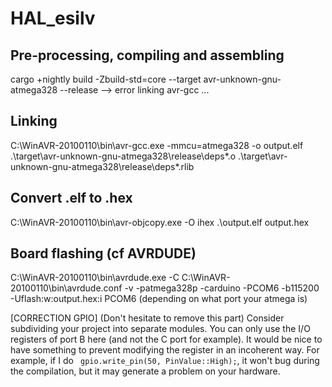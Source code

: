 ﻿# HAL_esilv

## Pre-processing, compiling and assembling
cargo +nightly build -Zbuild-std=core --target avr-unknown-gnu-atmega328 --release
--> error linking avr-gcc ...

## Linking
C:\WinAVR-20100110\bin\avr-gcc.exe -mmcu=atmega328 -o output.elf .\target\avr-unknown-gnu-atmega328\release\deps\*.o .\target\avr-unknown-gnu-atmega328\release\deps\*.rlib

## Convert .elf to .hex
C:\WinAVR-20100110\bin\avr-objcopy.exe -O ihex .\output.elf output.hex 

## Board flashing (cf AVRDUDE)
C:\WinAVR-20100110\bin\avrdude.exe -C C:\WinAVR-20100110\bin\avrdude.conf -v -patmega328p -carduino -PCOM6 -b115200 -Uflash:w:output.hex:i
PCOM6 (depending on what port your atmega is)


[CORRECTION GPIO] (Don't hesitate to remove this part)
Consider subdividing your project into separate modules. 
You can only use the I/O registers of port B here (and not the C port for example).
It would be nice to have something to prevent modifying the register in an incoherent way. For example, if I do ``` gpio.write_pin(50, PinValue::High);```, it won't bug during the compilation, but it may generate a problem on your hardware.

